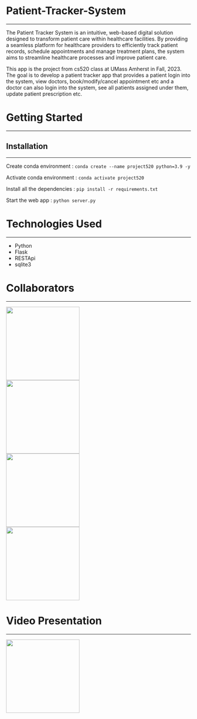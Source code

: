 # Patient-Tracker-System
-------------------------------------
The Patient Tracker System is an intuitive, web-based digital solution designed to transform patient care within healthcare facilities. By providing a seamless platform for healthcare providers to efficiently track patient records, schedule appointments and manage treatment plans, the system aims to streamline healthcare processes and improve patient care.

This app is the project from cs520 class at UMass Amherst in Fall, 2023. The goal is to develop a patient tracker app that provides a patient login into the system, view doctors, book/modify/cancel appointment etc and a doctor can also login into the system, see all patients assigned under them, update patient prescription etc.

# Getting Started
---------------------------------------
## Installation
---------------------------------------
Create conda environment :
```conda create --name project520 python=3.9 -y```

Activate conda environment : 
```conda activate project520```

Install all the dependencies :
```pip install -r requirements.txt```

Start the web app :
```python server.py```


# Technologies Used
---------------------------------------
* Python
* Flask
* RESTApi
* sqlite3


# Collaborators
---------------------------------------
<a href="https://github.com/eshag06">
  <img src="https://github.com/eshag06.png" position="relative" width="200px" height="200px" />
</a>
<br />
<a href="https://github.com/IlMinCho">
  <img src="https://github.com/IlMinCho.png" position="relative" width="200px" height="200px"/>
</a>
<br />
<a href="https://github.com/Msushi">
  <img src="https://github.com/Msushi.png" position="relative" width="200px" height="200px"/>
</a>
<br />
<a href="https://github.com/kunalkumar168">
  <img src="https://github.com/kunalkumar168.png" position="relative" width="200px" height="200px"/>
</a>

# Video Presentation
---------------------------------------
<a href="https://www.youtube.com/watch?v=NbTXy1f2K1o?si=rkL0PlORG5PoARrs">
  <img src="https://i.imgur.com/JKhsccQ.png" position="relative" height="200px"/>
</a>

